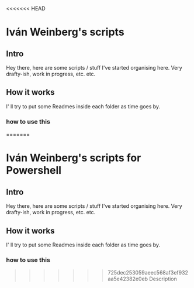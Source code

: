 <<<<<<< HEAD
# Iván Weinberg's scripts

## Intro

Hey there, here are some scripts / stuff I've started organising here. Very drafty-ish, work in progress, etc. etc.

## How it works
I' ll try to put some Readmes inside each folder as time goes by.

### how to use this

=======
# Iván Weinberg's scripts for Powershell

## Intro

Hey there, here are some scripts / stuff I've started organising here. Very drafty-ish, work in progress, etc. etc.

## How it works
I' ll try to put some Readmes inside each folder as time goes by.

### how to use this

>>>>>>> 725dec253059aeec568af3ef932aa5e42382e0eb
Description